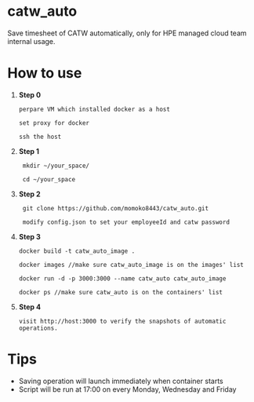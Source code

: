 # catw_auto
Save timesheet of CATW automatically, only for HPE managed cloud team internal usage.   

# How to use

 1. **Step 0**
 
		perpare VM which installed docker as a host
		
		set proxy for docker
		
		ssh the host
 2. **Step 1**
		 
		 mkdir ~/your_space/  
		 
		 cd ~/your_space
 3. **Step 2**
		 
		 git clone https://github.com/momoko8443/catw_auto.git
		 
		 modify config.json to set your employeeId and catw password
 4. **Step 3**
		
		docker build -t catw_auto_image .
		
		docker images //make sure catw_auto_image is on the images' list
		
		docker run -d -p 3000:3000 --name catw_auto catw_auto_image
		
		docker ps //make sure catw_auto is on the containers' list
 5. **Step 4**
    
    	visit http://host:3000 to verify the snapshots of automatic operations. 
    
  
# Tips

 - Saving operation will launch immediately when container starts  
 - Script will be run at 17:00 on every Monday,  Wednesday and Friday

 

